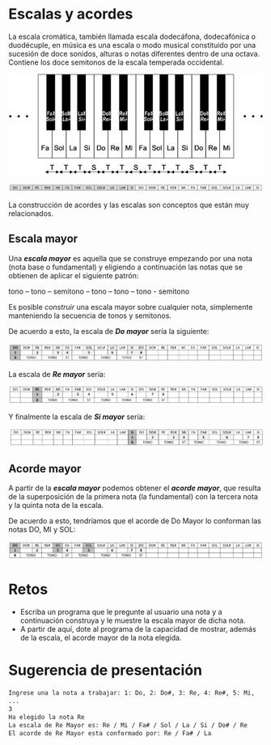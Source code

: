# Escalas y acordes

La escala cromática, también llamada escala dodecáfona, dodecafónica o duodécuple, en música es una escala o modo musical constituido por una sucesión de doce sonidos, alturas o notas diferentes dentro de una octava. Contiene los doce semitonos de la escala temperada occidental.

![](../../imagenes/escalas001.png)

![](../../imagenes/escalas002.png)

La construcción de acordes y las escalas son conceptos que están muy relacionados.

## Escala mayor

Una ***escala mayor*** es aquella que se construye empezando por una nota (nota base o fundamental) y eligiendo a continuación las notas que se obtienen de aplicar el siguiente patrón: 

tono – tono – semitono – tono – tono – tono - semitono

Es posible *construir* una escala mayor sobre cualquier nota, simplemente manteniendo la secuencia de tonos y semitonos. 

De acuerdo a esto, la escala de ***Do mayor*** sería la siguiente:

![](../../imagenes/escalas003.png)

La escala de ***Re mayor*** sería:

![](../../imagenes/escalas004.png)

Y finalmente la escala de ***Si mayor*** sería:

![](../../imagenes/escalas005.png)

## Acorde mayor

A partir de la ***escala mayor*** podemos obtener el ***acorde mayor***, que resulta de la superposición de la primera nota (la fundamental) con la tercera nota y la quinta nota de la escala. 

De acuerdo a esto, tendríamos que el acorde de Do Mayor lo conforman las notas DO, MI y SOL:

![](../../imagenes/escalas006.png)

# Retos

- Escriba un programa que le pregunte al usuario una nota y a continuación construya y le muestre la escala mayor de dicha nota.
- A partir de aquí, dote al programa de la capacidad de mostrar, además de la escala, el acorde mayor de la nota elegida.

# Sugerencia de presentación
```
Ingrese una la nota a trabajar: 1: Do, 2: Do#, 3: Re, 4: Re#, 5: Mi, ...
3
Ha elegido la nota Re
La escala de Re Mayor es: Re / Mi / Fa# / Sol / La / Si / Do# / Re
El acorde de Re Mayor esta conformado por: Re / Fa# / La
